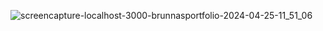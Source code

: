 
![screencapture-localhost-3000-brunnasportfolio-2024-04-25-11_51_06](https://github.com/sarazcox/brunnasportfolio/assets/94139313/2ee04dc9-23b6-467e-bf35-93063491b1b9)
